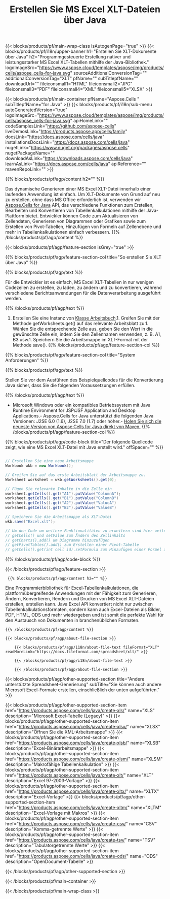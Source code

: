 ﻿---
title: Erstellen Sie MS Excel XLT-Dateien über Java 
url: /de/java/create-xlt/ 
description: Java Beispielcode zum Generieren von XLT-Dokumenten. Verwenden Sie diesen Code zum Erstellen von MS Excel XLT-Dateien in einer Java-basierten Desktop- oder Webanwendung.
---
{{< blocks/products/pf/main-wrap-class isAutogenPage="true" >}}
{{< blocks/products/pf/i18n/upper-banner h1="Erstellen Sie XLT-Dokumente über Java" h2="Programmgesteuerte Erstellung nativer und leistungsstarker MS Excel XLT-Tabellen mithilfe der Java-Bibliothek." logoImageSrc="https://www.aspose.cloud/templates/aspose/img/products/cells/aspose_cells-for-java.svg" sourceAdditionalConversionTag="" additionalConversionTag="XLT" pfName="" subTitlepfName="" downloadUrl="" fileiconsmall1="HTML" fileiconsmall2="JPG" fileiconsmall3="PDF" fileiconsmall4="XML" fileiconsmall5="XLSX" >}}

{{< blocks/products/pf/main-container pfName="Aspose.Cells " subTitlepfName="for Java" >}}
{{< blocks/products/pf/i18n/sub-menu autoGeneratedVersion="true" logoImageSrc="https://www.aspose.cloud/templates/aspose/img/products/cells/aspose_cells-for-java.svg" apiHomeLink="" codeSamplesLink="https://github.com/aspose-cells" liveDemosLink="https://products.aspose.app/cells/family" docsLink="https://docs.aspose.com/cells/java" installationsDocsLink="https://docs.aspose.com/cells/java" nugetLink="https://www.nuget.org/packages/aspose.cells" nugetPackageName="" downloadAsLink="https://downloads.aspose.com/cells/java" learnAsLink="https://docs.aspose.com/cells/java" apiReference="" mavenRepoLink="" >}}

{{% blocks/products/pf/agp/content h2="" %}}

 Das dynamische Generieren einer MS Excel XLT-Datei innerhalb einer laufenden Anwendung ist einfach. Um XLT-Dokumente von Grund auf neu zu erstellen, ohne dass MS Office erforderlich ist, verwenden wir
 [Aspose.Cells for Java](https://products.aspose.com/cells/java) 
 API, das verschiedene Funktionen zum Erstellen, Bearbeiten und Konvertieren von Tabellenkalkulationen mithilfe der Java-Plattform bietet. Entwickler können Code zum Aktualisieren von Zellendaten, Generieren von Diagrammen oder Grafiken sowie zum Erstellen von Pivot-Tabellen, Hinzufügen von Formeln auf Zellenebene und mehr in Tabellenkalkulationen einfach verbessern.
{{% /blocks/products/pf/agp/content %}}

{{< blocks/products/pf/agp/feature-section isGrey="true" >}}

{{% blocks/products/pf/agp/feature-section-col title="So erstellen Sie XLT über Java" %}}

{{% blocks/products/pf/agp/text %}}

 Für die Entwickler ist es einfach, MS Excel XLT-Tabellen in nur wenigen Codezeilen zu erstellen, zu laden, zu ändern und zu konvertieren, während verschiedene Berichtsanwendungen für die Datenverarbeitung ausgeführt werden.

{{% /blocks/products/pf/agp/text %}}

1. Erstellen Sie eine Instanz von [Klasse Arbeitsbuch](https://apireference.aspose.com/cells/java/com.aspose.cells/Workbook).1. Greifen Sie mit der Methode getWorksheets.get() auf das relevante Arbeitsblatt zu.1. Wählen Sie die entsprechende Zelle aus, geben Sie den Wert in die gewünschte Zelle ein, indem Sie den Zellennamen verwenden, z. B. A1, B3 usw.1. Speichern Sie die Arbeitsmappe im XLT-Format mit der Methode save().
{{% /blocks/products/pf/agp/feature-section-col %}}

{{% blocks/products/pf/agp/feature-section-col title="System Anforderungen" %}}

{{% blocks/products/pf/agp/text %}}

Stellen Sie vor dem Ausführen des Beispielquellcodes für die Konvertierung Java sicher, dass Sie die folgenden Voraussetzungen erfüllen.  

{{% /blocks/products/pf/agp/text %}}

- Microsoft Windows oder ein kompatibles Betriebssystem mit Java Runtime Environment for JSP/JSF Application and Desktop Applications.- Aspose.Cells for Java unterstützt die folgenden Java Versionen: J2SE 6.0 (1.6), J2SE 7.0 (1.7) oder höher.- [Holen Sie sich die neueste Version von Aspose.Cells for Java direkt von Maven.](https://docs.aspose.com/cells/java/installation/) 
{{% /blocks/products/pf/agp/feature-section-col %}}

{{% blocks/products/pf/agp/code-block title="Der folgende Quellcode zeigt, wie eine MS Excel XLT-Datei mit Java erstellt wird." offSpacer="" %}}

```cs

// Erstellen Sie eine neue Arbeitsmappe
Workbook wkb = new Workbook();

// Greifen Sie auf das erste Arbeitsblatt der Arbeitsmappe zu.
Worksheet worksheet = wkb.getWorksheets().get(0);

// Fügen Sie relevante Inhalte in die Zelle ein
worksheet.getCells().get("A1").putValue("ColumnA");
worksheet.getCells().get("B1").putValue("ColumnB")
worksheet.getCells().get("A2").putValue("ValueA")
worksheet.getCells().get("B2").putValue("ValueB")

// Speichern Sie die Arbeitsmappe als XLT-Datei
wkb.save("Excel.xlt"); 

// Um den Code um weitere Funktionalitäten zu erweitern sind hier weitere Funktionen
// getCells() und setValue zum Ändern des Zellinhalts
// getCharts().add() um Diagramme hinzuzufügen
// getPivotTables().add() zum Erstellen einer Pivot-Tabelle
// getCells().get(int cell id).setFormula zum Hinzufügen einer Formel auf Zellenebene


```

{{% /blocks/products/pf/agp/code-block %}}

{{< /blocks/products/pf/agp/feature-section >}}

<!-- aboutfile Starts -->

     
     {{% blocks/products/pf/agp/content h2="" %}}

 Eine Programmierbibliothek für Excel-Tabellenkalkulationen, die plattformübergreifende Anwendungen mit der Fähigkeit zum Generieren, Ändern, Konvertieren, Rendern und Drucken von MS Excel XLT-Dateien erstellen, erstellen kann. Java Excel API konvertiert nicht nur zwischen Tabellenkalkulationsformaten, sondern kann auch Excel-Dateien als Bilder, PDF, HTML, ODS und mehr wiedergeben und ist somit die perfekte Wahl für den Austausch von Dokumenten in branchenüblichen Formaten.



    {{% /blocks/products/pf/agp/content %}}

    {{< blocks/products/pf/agp/about-file-section >}}

        {{< blocks/products/pf/agp/i18n/about-file-text fileFormat="XLT" readMoreLink="https://docs.fileformat.com/spreadsheet/xlt/" >}}

        {{< /blocks/products/pf/agp/i18n/about-file-text >}}

        {{< /blocks/products/pf/agp/about-file-section >}}

          

<!-- aboutfile Ends -->

{{< blocks/products/pf/agp/other-supported-section title="Andere unterstützte Spreadsheet-Generierung" subTitle="Sie können auch andere Microsoft Excel-Formate erstellen, einschließlich der unten aufgeführten." >}}

{{< blocks/products/pf/agp/other-supported-section-item href="https://products.aspose.com/cells/java/create-xls/" name="XLS" description="Microsoft Excel-Tabelle (Legacy)" >}} 
{{< blocks/products/pf/agp/other-supported-section-item href="https://products.aspose.com/cells/java/create-xlsx/" name="XLSX" description="Öffnen Sie die XML-Arbeitsmappe" >}} 
{{< blocks/products/pf/agp/other-supported-section-item href="https://products.aspose.com/cells/java/create-xlsb/" name="XLSB" description="Excel-Binärarbeitsmappe" >}} 
{{< blocks/products/pf/agp/other-supported-section-item href="https://products.aspose.com/cells/java/create-xlsm/" name="XLSM" description="Makrofähige Tabellenkalkulation" >}} 
{{< blocks/products/pf/agp/other-supported-section-item href="https://products.aspose.com/cells/java/create-xlt/" name="XLT" description="Excel 97-2003-Vorlage" >}} 
{{< blocks/products/pf/agp/other-supported-section-item href="https://products.aspose.com/cells/java/create-xltx/" name="XLTX" description="Excel-Vorlage" >}} 
{{< blocks/products/pf/agp/other-supported-section-item href="https://products.aspose.com/cells/java/create-xltm/" name="XLTM" description="Excel-Vorlage mit Makros" >}} 
{{< blocks/products/pf/agp/other-supported-section-item href="https://products.aspose.com/cells/java/create-csv/" name="CSV" description="Komma-getrennte Werte" >}} 
{{< blocks/products/pf/agp/other-supported-section-item href="https://products.aspose.com/cells/java/create-tsv/" name="TSV" description="Tabulatorgetrennte Werte" >}} 
{{< blocks/products/pf/agp/other-supported-section-item href="https://products.aspose.com/cells/java/create-ods/" name="ODS" description="OpenDocument-Tabelle" >}} 

{{< /blocks/products/pf/agp/other-supported-section >}}

{{< /blocks/products/pf/main-container >}}
    
{{< /blocks/products/pf/main-wrap-class >}}
